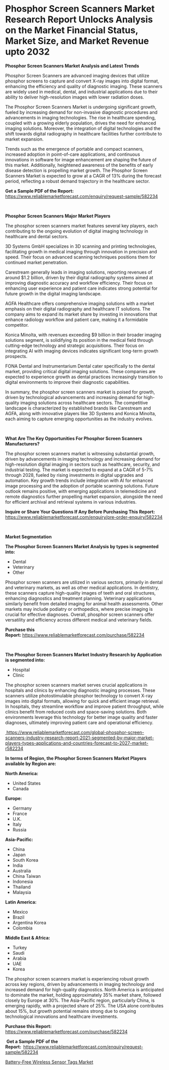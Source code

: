<p><h1>Phosphor Screen Scanners Market Research Report Unlocks Analysis on the Market Financial Status, Market Size, and Market Revenue upto 2032</h1></p><p><strong>Phosphor Screen Scanners Market Analysis and Latest Trends</strong></p>
<p><p>Phosphor Screen Scanners are advanced imaging devices that utilize phosphor screens to capture and convert X-ray images into digital format, enhancing the efficiency and quality of diagnostic imaging. These scanners are widely used in medical, dental, and industrial applications due to their ability to deliver high-resolution images with lower radiation doses. </p><p>The Phosphor Screen Scanners Market is undergoing significant growth, fueled by increasing demand for non-invasive diagnostic procedures and advancements in imaging technologies. The rise in healthcare spending, coupled with a growing elderly population, drives the need for enhanced imaging solutions. Moreover, the integration of digital technologies and the shift towards digital radiography in healthcare facilities further contribute to market expansion.</p><p>Trends such as the emergence of portable and compact scanners, increased adoption in point-of-care applications, and continuous innovations in software for image enhancement are shaping the future of this market. Additionally, heightened awareness of the benefits of early disease detection is propelling market growth. The Phosphor Screen Scanners Market is expected to grow at a CAGR of 13% during the forecast period, reflecting a robust demand trajectory in the healthcare sector.</p></p>
<p><strong>Get a Sample PDF of the Report:&nbsp;</strong> <a href="https://www.reliablemarketforecast.com/enquiry/request-sample/582234?utm_campaign=3073&utm_medium=2&utm_source=Github&utm_content=ia&utm_term=23032025&utm_id=phosphor-screen-scanners">https://www.reliablemarketforecast.com/enquiry/request-sample/582234</a></p>
<p>&nbsp;</p>
<p><strong>Phosphor Screen Scanners Major Market Players</strong></p>
<p><p>The phosphor screen scanners market features several key players, each contributing to the ongoing evolution of digital imaging technology in healthcare and dental sectors. </p><p>3D Systems GmbH specializes in 3D scanning and printing technologies, facilitating growth in medical imaging through innovation in precision and speed. Their focus on advanced scanning techniques positions them for continued market penetration.</p><p>Carestream generally leads in imaging solutions, reporting revenues of around $1.2 billion, driven by their digital radiography systems aimed at improving diagnostic accuracy and workflow efficiency. Their focus on enhancing user experience and patient care indicates strong potential for future growth in the digital imaging landscape.</p><p>AGFA Healthcare offers comprehensive imaging solutions with a market emphasis on their digital radiography and healthcare IT solutions. The company aims to expand its market share by investing in innovations that enhance radiology workflow and patient care, making it a formidable competitor.</p><p>Konica Minolta, with revenues exceeding $9 billion in their broader imaging solutions segment, is solidifying its position in the medical field through cutting-edge technology and strategic acquisitions. Their focus on integrating AI with imaging devices indicates significant long-term growth prospects.</p><p>FONA Dental and Instrumentarium Dental cater specifically to the dental market, providing critical digital imaging solutions. These companies are expected to experience growth as dental practices increasingly transition to digital environments to improve their diagnostic capabilities.</p><p>In summary, the phosphor screen scanners market is poised for growth, driven by technological advancements and increasing demand for high-quality imaging solutions across healthcare sectors. The competitive landscape is characterized by established brands like Carestream and AGFA, along with innovative players like 3D Systems and Konica Minolta, each aiming to capture emerging opportunities as the industry evolves.</p></p>
<p>&nbsp;</p>
<p><strong>What Are The Key Opportunities For Phosphor Screen Scanners Manufacturers?</strong></p>
<p><p>The phosphor screen scanners market is witnessing substantial growth, driven by advancements in imaging technology and increasing demand for high-resolution digital imaging in sectors such as healthcare, security, and industrial testing. The market is expected to expand at a CAGR of 5-7% through 2028, fueled by rising investments in digital upgrades and automation. Key growth trends include integration with AI for enhanced image processing and the adoption of portable scanning solutions. Future outlook remains positive, with emerging applications in telemedicine and remote diagnostics further propelling market expansion, alongside the need for efficient archival and retrieval systems in various industries.</p></p>
<p><strong>Inquire or Share Your Questions If Any Before Purchasing This Report:</strong> <a href="https://www.reliablemarketforecast.com/enquiry/pre-order-enquiry/582234?utm_campaign=3073&utm_medium=2&utm_source=Github&utm_content=ia&utm_term=23032025&utm_id=phosphor-screen-scanners">https://www.reliablemarketforecast.com/enquiry/pre-order-enquiry/582234</a></p>
<p>&nbsp;</p>
<p><strong>Market Segmentation</strong></p>
<p><strong>The Phosphor Screen Scanners Market Analysis by types is segmented into:</strong></p>
<p><ul><li>Dental</li><li>Veterinary</li><li>Other</li></ul></p>
<p><p>Phosphor screen scanners are utilized in various sectors, primarily in dental and veterinary markets, as well as other medical applications. In dentistry, these scanners capture high-quality images of teeth and oral structures, enhancing diagnostics and treatment planning. Veterinary applications similarly benefit from detailed imaging for animal health assessments. Other markets may include podiatry or orthopedics, where precise imaging is crucial for effective diagnoses. Overall, phosphor screen scanners offer versatility and efficiency across different medical and veterinary fields.</p></p>
<p><strong>Purchase this Report:&nbsp;</strong><a href="https://www.reliablemarketforecast.com/purchase/582234?utm_campaign=3073&utm_medium=2&utm_source=Github&utm_content=ia&utm_term=23032025&utm_id=phosphor-screen-scanners">https://www.reliablemarketforecast.com/purchase/582234</a></p>
<p>&nbsp;</p>
<p><strong>The Phosphor Screen Scanners Market Industry Research by Application is segmented into:</strong></p>
<p><ul><li>Hospital</li><li>Clinic</li></ul></p>
<p><p>The phosphor screen scanners market serves crucial applications in hospitals and clinics by enhancing diagnostic imaging processes. These scanners utilize photostimulable phosphor technology to convert X-ray images into digital formats, allowing for quick and efficient image retrieval. In hospitals, they streamline workflow and improve patient throughput, while clinics benefit from reduced costs and space-saving solutions. Both environments leverage this technology for better image quality and faster diagnoses, ultimately improving patient care and operational efficiency.</p></p>
<p><a href="https://www.reliablemarketforecast.com/global-phosphor-screen-scanners-industry-research-report-2021-segmented-by-major-market-players-types-applications-and-countries-forecast-to-2027-market-r582234?utm_campaign=3073&utm_medium=2&utm_source=Github&utm_content=ia&utm_term=23032025&utm_id=phosphor-screen-scanners">&nbsp;https://www.reliablemarketforecast.com/global-phosphor-screen-scanners-industry-research-report-2021-segmented-by-major-market-players-types-applications-and-countries-forecast-to-2027-market-r582234</a></p>
<p><strong>In terms of Region, the Phosphor Screen Scanners Market Players available by Region are:</strong></p>
<p>
    <p> <strong> North America: </strong>
        <ul>
            <li>United States</li>
            <li>Canada</li>
        </ul>
        </p> 
    <p> <strong> Europe: </strong>
        <ul>
            <li>Germany</li>
            <li>France</li>
            <li>U.K.</li>
            <li>Italy</li>
            <li>Russia</li>
        </ul>
        </p> 
    <p> <strong> Asia-Pacific: </strong>
        <ul>
            <li>China</li>
            <li>Japan</li>
            <li>South Korea</li>
            <li>India</li>
            <li>Australia</li>
            <li>China Taiwan</li>
            <li>Indonesia</li>
            <li>Thailand</li>
            <li>Malaysia</li>
        </ul>
        </p> 
    <p> <strong> Latin America: </strong>
        <ul>
            <li>Mexico</li>
            <li>Brazil</li>
            <li>Argentina Korea</li>
            <li>Colombia</li>
        </ul>
        </p> 
    <p> <strong> Middle East & Africa: </strong>
        <ul>
            <li>Turkey</li>
            <li>Saudi</li>
            <li>Arabia</li>
            <li>UAE</li>
            <li>Korea</li>
        </ul>
    </p>
    </p>
<p><p>The phosphor screen scanners market is experiencing robust growth across key regions, driven by advancements in imaging technology and increased demand for high-quality diagnostics. North America is anticipated to dominate the market, holding approximately 35% market share, followed closely by Europe at 30%. The Asia-Pacific region, particularly China, is emerging rapidly, with a projected share of 25%. The USA alone contributes about 15%, but growth potential remains strong due to ongoing technological innovations and healthcare investments.</p></p>
<p><strong>Purchase this Report: </strong><a href="https://www.reliablemarketforecast.com/purchase/582234?utm_campaign=3073&utm_medium=2&utm_source=Github&utm_content=ia&utm_term=23032025&utm_id=phosphor-screen-scanners">https://www.reliablemarketforecast.com/purchase/582234</a></p>
<p>&nbsp;<strong>Get a Sample PDF of the Report:&nbsp;&nbsp;</strong><a href="https://www.reliablemarketforecast.com/enquiry/request-sample/582234?utm_campaign=3073&utm_medium=2&utm_source=Github&utm_content=ia&utm_term=23032025&utm_id=phosphor-screen-scanners">https://www.reliablemarketforecast.com/enquiry/request-sample/582234</a></p>
<p><strong></strong></p>
<p><p><a href="https://github.com/guleealhani/Market-Research-Report-List-1/blob/main/battery-free-wireless-sensor-tags-market.md?utm_campaign=3073&utm_medium=2&utm_source=Github&utm_content=ia&utm_term=23032025&utm_id=phosphor-screen-scanners">Battery-Free Wireless Sensor Tags Market</a></p></p>